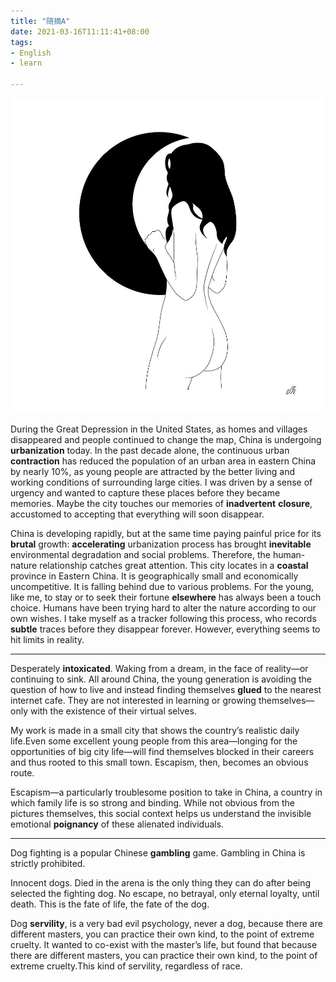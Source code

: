 ```yaml
---
title: "随摘A"
date: 2021-03-16T11:11:41+08:00
tags:
- English
- learn

---
```


![](/img/随摘A.jpg)

During the Great Depression in the United States, as homes and villages disappeared and people continued to change the map, China is undergoing **urbanization** today. In the past decade alone, the continuous urban **contraction** has reduced the population of an urban area in eastern China by nearly 10%, as young people are attracted by the better living and working conditions of surrounding large cities. I was driven by a sense of urgency and wanted to capture these places before they became memories. Maybe the city touches our memories of **inadvertent** **closure**, accustomed to accepting that everything will soon disappear.

China is developing rapidly, but at the same time paying painful price for its **brutal** growth: **accelerating** urbanization process has brought **inevitable** environmental degradation and social problems. Therefore, the human-nature relationship catches great attention. This city locates in a **coastal** province in Eastern China. It is geographically small and economically uncompetitive. It is falling behind due to various problems. For the young, like me, to stay or to seek their fortune **elsewhere** has always been a touch choice. Humans have been trying hard to alter the nature according to our own wishes. I take myself as a tracker following this process, who records **subtle** traces before they disappear forever. However, everything seems to hit limits in reality. 

---

Desperately **intoxicated**. Waking from a dream, in the face of reality—or continuing to sink. All around China, the young generation is avoiding the question of how to live and instead finding themselves **glued** to the nearest internet cafe. They are not interested in learning or growing themselves—only with the existence of their virtual selves.

My work is made in a small city that shows the country’s realistic daily life.Even some excellent young people from this area—longing for the opportunities of big city life—will find themselves blocked in their careers and thus rooted to this small town. Escapism, then, becomes an obvious route.

Escapism—a particularly troublesome position to take in China, a country in which family life is so strong and binding. While not obvious from the pictures themselves, this social context helps us understand the invisible emotional **poignancy** of these alienated individuals.

---

Dog fighting is a popular Chinese **gambling** game. Gambling in China is strictly prohibited.

Innocent dogs. Died in the arena is the only thing they can do after being selected the fighting dog. No escape, no betrayal, only eternal loyalty, until death. This is the fate of life, the fate of the dog.

Dog **servility**, is a very bad evil psychology, never a dog, because there are different masters, you can practice their own kind, to the point of extreme cruelty. It wanted to co-exist with the master’s life, but found that because there are different masters, you can practice their own kind, to the point of extreme cruelty.This kind of servility, regardless of race.